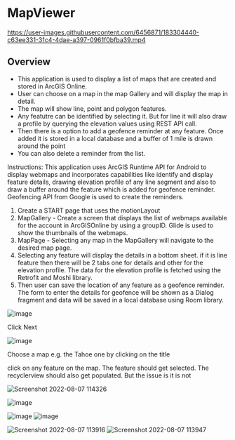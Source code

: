 # MapViewer

https://user-images.githubusercontent.com/6456871/183304440-c63ee331-31c4-4dae-a397-0961f0bfba39.mp4

## Overview

* This application is used to display a list of maps that are created and stored in ArcGIS Online.
* User can choose on a map in the map Gallery and will display the map in detail.
* The map will show line, point and polygon features. 
* Any featutre can be identified by selecting it. But for line it will also draw a profile by querying the elevation values using REST API call.
* Then there is a option to add a geofence reminder at any feature. Once added it is stored in a local database and a buffer of 1 mile is drawn around the point 
* You can also delete a reminder from the list.

Instructions:
  This application uses ArcGIS Runtime API for Android to display webmaps and incorporates capabilities like identify and display feature details, drawing elevation profile of any line segment and also to draw a   buffer around the feature which is added for geofence reminder. Geofencing API from Google is used to create the reminders.
  1. Create a START page that uses the motionLayout
  2. MapGallery - Create a screen that displays the list of webmaps available for the account in ArcGISOnline by using a groupID. Glide is used to show the thumbnails of the webmaps. 
  3. MapPage - Selecting any map in the MapGallery will navigate to the desired map page. 
  4. Selecting any feature will display the details in a bottom sheet. if it is line feature then there will be 2 tabs one for details and other for the elevation profile. The data for the elevation profile is fetched using the Retrofit and Moshi library.
  5. Then user can save the location of any feature as a geofence reminder. The form to enter the details for geofence will be shown as a Dialog fragment and data will be saved in a local database using Room library.

  

![image](https://user-images.githubusercontent.com/6456871/178089737-a06dd12f-01d4-42c2-ba1e-8a229d749e1b.png)

Click Next

![image](https://user-images.githubusercontent.com/6456871/178089744-78871245-b363-409c-a300-4f103ee04dd7.png)

Choose a map e.g. the Tahoe one by clicking on the title


click on any feature on the map. The feature should get selected. The recyclerview should also get populated. But the issue is it is not

![Screenshot 2022-08-07 114326](https://user-images.githubusercontent.com/6456871/183306276-54dc4941-0895-44ef-92ee-8328f25e407c.png)


![image](https://user-images.githubusercontent.com/6456871/179329758-5f57c1ef-ca34-4dcc-b560-bb6aaaa3600e.png)

![image](https://user-images.githubusercontent.com/6456871/179329777-2884cb3c-fa36-4029-8166-a013feb09d21.png)
![image](https://user-images.githubusercontent.com/6456871/179329793-4fc9acaa-39c2-4874-811f-4069589ee3e9.png)

![Screenshot 2022-08-07 113916](https://user-images.githubusercontent.com/6456871/183306113-8292719c-35d9-4797-9d55-ef338dac742b.png)
![Screenshot 2022-08-07 113947](https://user-images.githubusercontent.com/6456871/183306121-f63b306a-5569-4aca-a580-17ab3ffde0a7.png)


